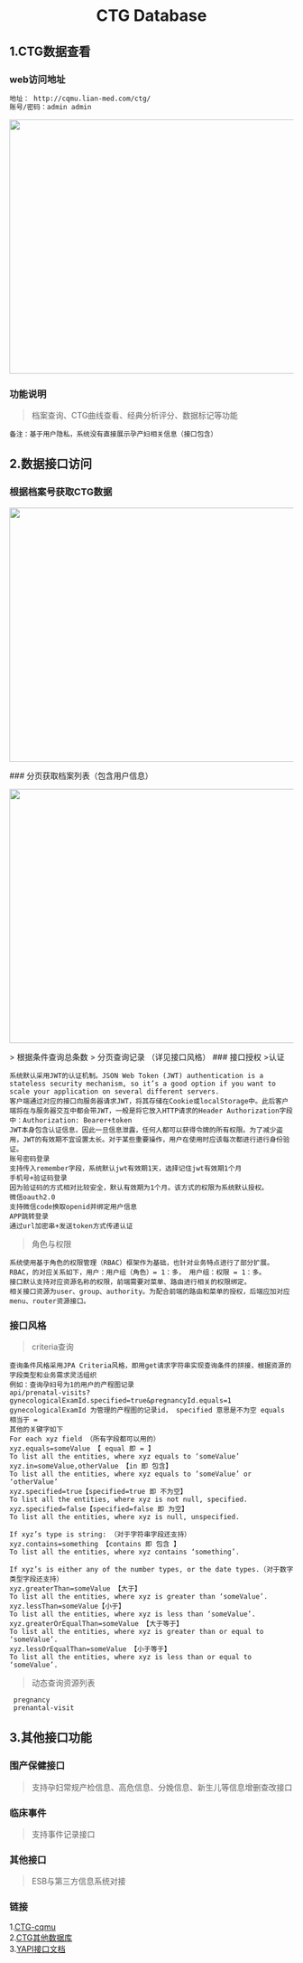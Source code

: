<h1 align="center">CTG Database</h1>



## 1.CTG数据查看

### web访问地址

```bash
地址： http://cqmu.lian-med.com/ctg/  
账号/密码：admin admin
```
<p align="center">
<img width="780px" height="450px" src="https://obcdn.oss-cn-shenzhen.aliyuncs.com/static/web_ctgdatabase.png" />
</p>
    
### 功能说明
>档案查询、CTG曲线查看、经典分析评分、数据标记等功能
    
    备注：基于用户隐私，系统没有直接展示孕产妇相关信息（接口包含）
    

## 2.数据接口访问

### 根据档案号获取CTG数据
<p align="center">
<img width="780px" height="450px" src="https://obcdn.oss-cn-shenzhen.aliyuncs.com/static/interface1.png" />
</p>
### 分页获取档案列表（包含用户信息）
<p align="center">
<img width="780px" height="450px" src="https://obcdn.oss-cn-shenzhen.aliyuncs.com/static/interface2.png" />
</p>
> 根据条件查询总条数
> 分页查询记录 （详见接口风格）
### 接口授权
>认证

    系统默认采用JWT的认证机制。JSON Web Token (JWT) authentication is a stateless security mechanism, so it’s a good option if you want to scale your application on several different servers.
    客户端通过对应的接口向服务器请求JWT，将其存储在Cookie或localStorage中。此后客户端将在与服务器交互中都会带JWT，一般是将它放入HTTP请求的Header Authorization字段中：Authorization: Bearer+token
    JWT本身包含认证信息，因此一旦信息泄露，任何人都可以获得令牌的所有权限。为了减少盗用，JWT的有效期不宜设置太长。对于某些重要操作，用户在使用时应该每次都进行进行身份验证。
    账号密码登录
    支持传入remember字段，系统默认jwt有效期1天，选择记住jwt有效期1个月
    手机号+验证码登录
    因为验证码的方式相对比较安全，默认有效期为1个月。该方式的权限为系统默认授权。
    微信oauth2.0
    支持微信code换取openid并绑定用户信息
    APP跳转登录
    通过url加密串+发送token方式传递认证
>角色与权限

    系统使用基于角色的权限管理（RBAC）框架作为基础，也针对业务特点进行了部分扩展。RBAC，的对应关系如下，用户：用户组（角色）= 1：多， 用户组：权限 = 1：多。
    接口默认支持对应资源名称的权限，前端需要对菜单、路由进行相关的权限绑定。
    相关接口资源为user、group、authority。为配合前端的路由和菜单的授权，后端应加对应menu、router资源接口。
### 接口风格
>criteria查询

    查询条件风格采用JPA Criteria风格，即用get请求字符串实现查询条件的拼接，根据资源的字段类型和业务需求灵活组织
    例如：查询孕妇号为1的用户的产程图记录
    api/prenatal-visits?gynecologicalExamId.specified=true&pregnancyId.equals=1
    gynecologicalExamId 为管理的产程图的记录id， specified 意思是不为空 equals 相当于 =
    其他的关键字如下
    For each xyz field （所有字段都可以用的）
    xyz.equals=someValue 【 equal 即 = 】
    To list all the entities, where xyz equals to ‘someValue’
    xyz.in=someValue,otherValue 【in 即 包含】
    To list all the entities, where xyz equals to ‘someValue’ or ‘otherValue’
    xyz.specified=true【specified=true 即 不为空】
    To list all the entities, where xyz is not null, specified.
    xyz.specified=false【specified=false 即 为空】
    To list all the entities, where xyz is null, unspecified.

    If xyz’s type is string: （对于字符串字段还支持）
    xyz.contains=something 【contains 即 包含 】
    To list all the entities, where xyz contains ‘something’.

    If xyz’s is either any of the number types, or the date types.（对于数字类型字段还支持）
    xyz.greaterThan=someValue 【大于】
    To list all the entities, where xyz is greater than ‘someValue’.
    xyz.lessThan=someValue【小于】
    To list all the entities, where xyz is less than ‘someValue’.
    xyz.greaterOrEqualThan=someValue 【大于等于】
    To list all the entities, where xyz is greater than or equal to ‘someValue’.
    xyz.lessOrEqualThan=someValue 【小于等于】
    To list all the entities, where xyz is less than or equal to ‘someValue’.

>动态查询资源列表
  
     pregnancy
     prenantal-visit
## 3.其他接口功能
### 围产保健接口
>支持孕妇常规产检信息、高危信息、分娩信息、新生儿等信息增删查改接口
### 临床事件
>支持事件记录接口
### 其他接口
>ESB与第三方信息系统对接

### 链接
1.[CTG-cqmu](http://cqmu.lian-med.com/ctg)<br />
2.[CTG其他数据库](http://transfer.lian-med.com/lm)<br />
3.[YAPI接口文档](http://yapi.lian-med.com/)<br />

